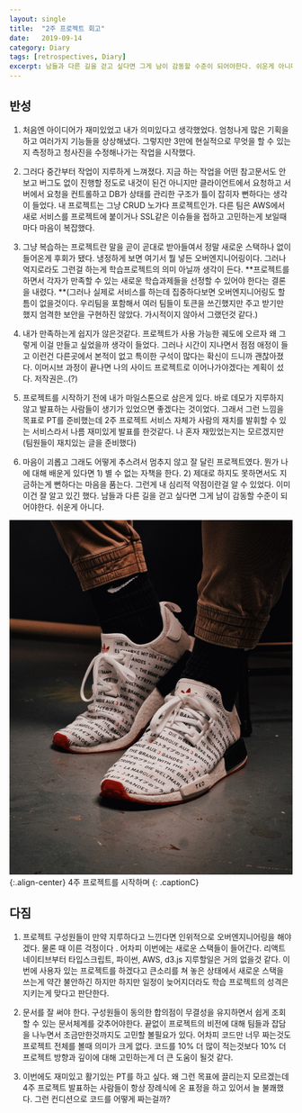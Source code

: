 ```yaml
---
layout:	single
title:	"2주 프로젝트 회고"
date:	2019-09-14
category: Diary
tags: [retrospectives, Diary]
excerpt: 남들과 다른 길을 걷고 싶다면 그게 남이 감동할 수준이 되어야한다. 쉬운게 아니다.
---
```


## 반성

1. 처음엔 아이디어가 재미있었고 내가 의미있다고 생각했었다. 엄청나게 많은 기획을 하고 여러가지 기능들을 상상해냈다. 그렇지만 3만에 현실적으로 무엇을 할 수 있는지 측정하고 청사진을 수정해나가는 작업을 시작했다.

2. 그러다 중간부터 작업이 지루하게 느껴졌다. 지금 하는 작업을 어떤 참고문서도 안보고 버그도 없이 진행할 정도로 내것이 된건 아니지만 클라이언트에서 요청하고 서버에서 요청을 컨트롤하고 DB가 상태를 관리한 구조가 틀이 잡히자 뻔하다는 생각이 들었다. 내 프로젝트는 그냥 CRUD 노가다 프로젝트인가. 다른 팀은 AWS에서 새로 서비스를 프로젝트에 붙이거나 SSL같은 이슈들을 접하고 고민하는게 보일때마다 마음이 복잡했다.

3. 그냥 복습하는 프로젝트란 말을 곧이 곧대로 받아들여서 정말 새로운 스택하나 없이 들어온게 후회가 됐다. 냉정하게 보면 여기서 뭘 넣든 오버엔지니어링이다. 그러나 억지로라도 그런걸 하는게 학습프로젝트의 의미 아닐까 생각이 든다. **프로젝트를 하면서 각자가 만족할 수 있는 새로운 학습과제들을 선정할 수 있어야 한다는 결론을 내렸다. **(그러나 실제로 서비스를 하는데 집중하다보면 오버엔지니어링도 할 틈이 없을것이다. 우리팀을 포함해서 여러 팀들이 토큰을 쓰긴했지만 주고 받기만 했지 엄격한 보안을 구현하진 않았다. 가시적이지 않아서 그랬던것 같다.)

4. 내가 만족하는게 쉽지가 않은것같다. 프로젝트가 사용 가능한 궤도에 오르자 왜 그렇게 이걸 만들고 싶었을까 생각이 들었다. 그러나 시간이 지나면서 점점 애정이 들고 이런건 다른곳에서 본적이 없고 특이한 구석이 많다는 확신이 드니까 괜찮아졌다. 이머시브 과정이 끝나면 나의 사이드 프로젝트로 이어나가야겠다는 계획이 섰다. 저작권은..(?)

5. 프로젝트를 시작하기 전에 내가 마일스톤으로 삼은게 있다. 바로 데모가 지루하지 않고 발표하는 사람들이 생기가 있었으면 좋겠다는 것이었다. 그래서 그런 느낌을 목표로 PT를 준비했는데 2주 프로젝트 서비스 자체가 사람의 재치를 발휘할 수 있는 서비스라서 나름 재미있게 발표를 한것같다. 나 혼자 재밌었는지는 모르겠지만 (팀원들이 재치있는 글을 준비했다)

6. 마음이 괴롭고 그래도 어떻게 추스려서 멈추지 않고 잘 달린 프로젝트였다. 뭔가 나에 대해 배운게 있다면 1) 별 수 없는 자책을 한다. 2) 제대로 하지도 못하면서도 지금하는게 뻔하다는 마음을 품는다. 그런게 내 심리적 약점이란걸 알 수 있었다. 이미 이건 잘 알고 있긴 했다. 남들과 다른 길을 걷고 싶다면 그게 남이 감동할 수준이 되어야한다. 쉬운게 아니다.

![](/img/1*NVMawk9c3em9hnp1YIUdrw.jpeg)
{:.align-center}
4주 프로젝트를 시작하며
{: .captionC}

## 다짐
1. 프로젝트 구성원들이 만약 지루하다고 느낀다면 인위적으로 오버엔지니어링을 해야겠다. 물론 때 이른 걱정이다 . 어차피 이번에는 새로운 스택들이 들어간다. 리액트 네이티브부터 타입스크립트, 파이썬, AWS, d3.js 지루할일은 거의 없을것 같다. 이번에 사용자 있는 프로젝트를 하겠다고 큰소리를 쳐 놓은 상태에서 새로운 스택을 쓰는게 약간 불안하긴 하지만 하지만 일정이 늦어지더라도 학습 프로젝트의 성격은 지키는게 맞다고 판단한다.

2. 문서를 잘 써야 한다. 구성원들이 동의한 합의점이 무결성을 유지하면서 쉽게 조회할 수 있는 문서체계를 갖추어야한다. 끝없이 프로젝트의 비전에 대해 팀들과 잡담을 나누면서 조금만한것까지도 고민할 볼필요가 있다. 어차피 코드만 너무 짜는것도 프로젝트 전체를 볼때 의미가 크게 없다. 코드를 10% 더 많이 적는것보다 10% 더 프로젝트 방향과 깊이에 대해 고민하는게 더 큰 도움이 될것 같다.

3. 이번에도 재미있고 활기있는 PT를 하고 싶다. 왜 그런 목표에 끌리는지 모르겠는데 4주 프로젝트 발표하는 사람들이 항상 장례식에 온 표정을 하고 있어서 늘 불쾌했다. 그런 컨디션으로 코드를 어떻게 짜는걸까?
  